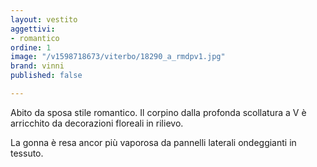 ```yaml
---
layout: vestito
aggettivi:
- romantico
ordine: 1
image: "/v1598718673/viterbo/18290_a_rmdpv1.jpg"
brand: vinni
published: false

---
```

Abito da sposa stile romantico. Il corpino dalla profonda scollatura a V è arricchito da decorazioni floreali in rilievo.

La gonna è resa ancor più vaporosa da pannelli laterali ondeggianti in tessuto. 